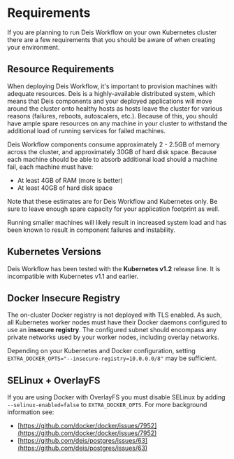 # Requirements

If you are planning to run Deis Workflow on your own Kubernetes cluster there are a few requirements that you should be
aware of when creating your environment.

## Resource Requirements

When deploying Deis Workflow, it's important to provision machines with adequate resources. Deis is a highly-available
distributed system, which means that Deis components and your deployed applications will move around the cluster onto
healthy hosts as hosts leave the cluster for various reasons (failures, reboots, autoscalers, etc.). Because of this,
you should have ample spare resources on any machine in your cluster to withstand the additional load of running
services for failed machines.

Deis Workflow components consume approximately 2 - 2.5GB of memory across the cluster, and approximately 30GB of hard
disk space. Because each machine should be able to absorb additional load should a machine fail, each machine must
have:

* At least 4GB of RAM (more is better)
* At least 40GB of hard disk space

Note that these estimates are for Deis Workflow and Kubernetes only. Be sure to leave enough spare capacity for your
application footprint as well.

Running smaller machines will likely result in increased system load and has been known to result in component failures and instability.

## Kubernetes Versions

Deis Workflow has been tested with the **Kubernetes v1.2** release line. It is incompatible with Kubernetes v1.1 and earlier.

## Docker Insecure Registry

The on-cluster Docker registry is not deployed with TLS enabled. As such, all Kubernetes worker nodes must have their
Docker daemons configured to use an **insecure registry**. The configured subnet should encompass any private networks
used by your worker nodes, including overlay networks.

Depending on your Kubernetes and Docker configuration, setting `EXTRA_DOCKER_OPTS="--insecure-registry=10.0.0.0/8"` may
be sufficient.

## SELinux + OverlayFS

If you are using Docker with OverlayFS you must disable SELinux by adding `--selinux-enabled=false` to
`EXTRA_DOCKER_OPTS`. For more background information see:

* [https://github.com/docker/docker/issues/7952](https://github.com/docker/docker/issues/7952)
* [https://github.com/deis/postgres/issues/63](https://github.com/deis/postgres/issues/63)

